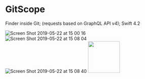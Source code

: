 # GitScope
Finder inside Git;  (requests based on GraphQL API v4); Swift 4.2

![Screen Shot 2019-05-22 at 15 00 16](https://user-images.githubusercontent.com/29354959/58174039-9dc6a480-7ca5-11e9-8a1d-146b7bc44c96.png)
![Screen Shot 2019-05-22 at 15 08 04](https://user-images.githubusercontent.com/29354959/58174041-9e5f3b00-7ca5-11e9-8dc5-4e378cf2c77b.png)
![Screen Shot 2019-05-22 at 15 08 40](https://user-images.githubusercontent.com/29354959/58174042-9e5f3b00-7ca5-11e9-97d8-2625b2f75ae8.png)
<img src="https://user-images.githubusercontent.com/29354959/58174039-9dc6a480-7ca5-11e9-8a1d-146b7bc44c96.png" width=100>
